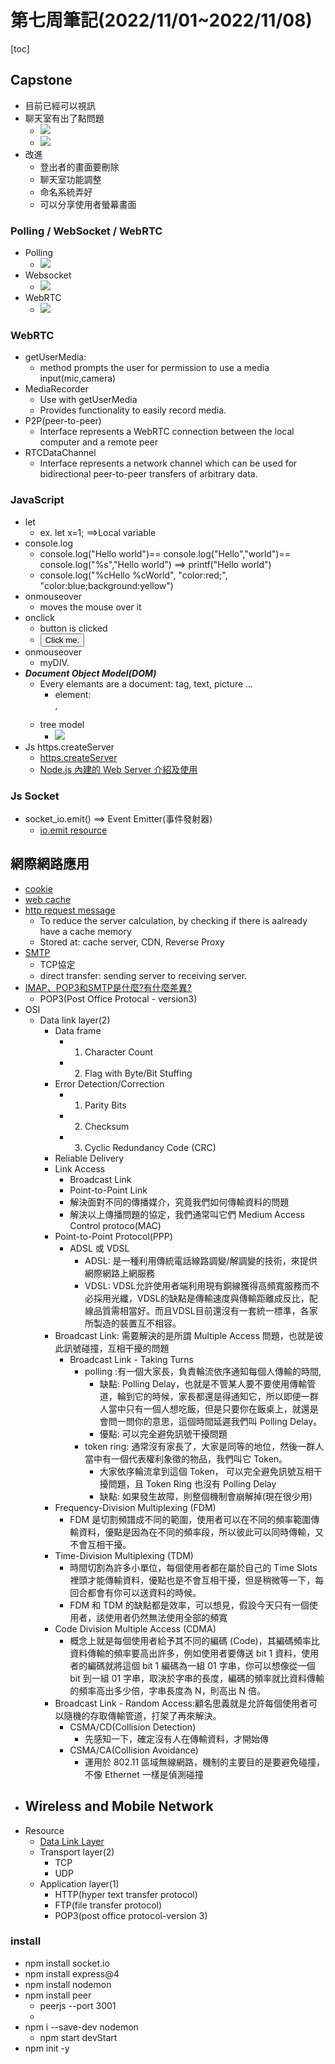 # 第七周筆記(2022/11/01~2022/11/08)
[toc]
## Capstone
- 目前已經可以視訊
- 聊天室有出了點問題
    - ![](https://i.imgur.com/0PFC5HS.png)
    - ![](https://i.imgur.com/FrZKxe5.png)
- 改進
    - 登出者的畫面要刪除
    - 聊天室功能調整
    - 命名系統弄好
    - 可以分享使用者螢幕畫面
### Polling / WebSocket / WebRTC
- Polling
    - ![](https://i.imgur.com/CvwULWZ.png)
- Websocket
    - ![](https://i.imgur.com/VZxjaMF.png)
- WebRTC
    - ![](https://i.imgur.com/uZmOkpV.png)
### WebRTC
- getUserMedia: 
    - method prompts the user for permission to use a media input(mic,camera)
- MediaRecorder
    - Use with getUserMedia
    - Provides functionality to easily record media. 
- P2P(peer-to-peer)
    - Interface represents a WebRTC connection between the local computer and a remote peer
- RTCDataChannel
    - Interface represents a network channel which can be used for bidirectional peer-to-peer transfers of arbitrary data.
### JavaScript
- let
    - ex. let x=1; ==>Local variable
- console.log
    - console.log("Hello world")== console.log("Hello","world")== console.log("%s","Hello world") ==> printf("Hello world")
    - console.log("%cHello %cWorld", "color:red;", "color:blue;background:yellow")
- onmouseover
    - moves the mouse over it
- onclick
    - button is clicked
    - <button onclick="myFunction()">Click me.</button>
- onmouseover
    - <div onmouseover ="this.style.backgroundColor='red'">myDIV.</div>
- ***Document Object Model(DOM)***
    - Every elemants are a document: tag, text, picture ...
        - element: <div></div> , <p></p>
    - tree model
        - ![](https://i.imgur.com/EpV4bHn.png)
- Js https.createServer
    - [https.createServer](https://stackoverflow.com/questions/5998694/how-to-create-an-https-server-in-node-js)
    - [Node.js 內建的 Web Server 介紹及使用](https://ithelp.ithome.com.tw/articles/10185302)
### Js Socket
- socket_io.emit() ==> Event Emitter(事件發射器)
    - [io.emit resource](https://socket.io/docs/v3/emitting-events/)
## 網際網路應用
- [cookie](https://blog.trendmicro.com.tw/?p=63387)
- [web cache](https://www.digicentre.com.tw/industry_detail.php?id=44)
- [http request message](https://slideplayer.com/slide/13130365/)
    - To reduce the server calculation, by checking if there is aalready have a cache memory
    - Stored at: cache server, CDN, Reverse Proxy
- [SMTP](https://www.cloudflare.com/zh-tw/learning/email-security/what-is-smtp/)
    - TCP協定
    - direct transfer: sending server to receiving server.
- [IMAP、POP3和SMTP是什麼?有什麼差異?](IMAP、POP3和SMTP是什麼?有什麼差異?)
    - POP3(Post Office Protocal - version3)
- OSI
    - Data link layer(2)
        - Data frame
            - 1. Character Count
            - 2. Flag with Byte/Bit Stuffing
        - Error Detection/Correction
            - 1. Parity Bits
            - 2. Checksum
            - 3. Cyclic Redundancy Code (CRC)
        - Reliable Delivery
        - Link Access
            - Broadcast Link
            - Point-to-Point Link 
            - 解決面對不同的傳播媒介，究竟我們如何傳輸資料的問題
            - 解決以上傳播問題的協定，我們通常叫它們 Medium Access Control protoco(MAC)
        - Point-to-Point Protocol(PPP)
            -  ADSL 或 VDSL 
                -  ADSL: 是一種利用傳統電話線路調變/解調變的技術，來提供網際網路上網服務
                -  VDSL: VDSL允許使用者端利用現有銅線獲得高頻寬服務而不必採用光纖，VDSL的缺點是傳輸速度與傳輸距離成反比，配線品質需相當好。而且VDSL目前還沒有一套統一標準，各家所製造的裝置互不相容。
        -  Broadcast Link: 需要解決的是所謂 Multiple Access 問題，也就是彼此訊號碰撞，互相干擾的問題
            -  Broadcast Link - Taking Turns
                -  polling :有一個大家長，負責輪流依序通知每個人傳輸的時間,
                    -    缺點: Polling Delay，也就是不管某人要不要使用傳輸管道，輪到它的時候，家長都還是得通知它，所以即便一群人當中只有一個人想吃飯，但是只要你在飯桌上，就還是會問一問你的意思，這個時間延遲我們叫 Polling Delay。
                    -    優點: 可以完全避免訊號干擾問題
                -  token ring: 通常沒有家長了，大家是同等的地位，然後一群人當中有一個代表權利象徵的物品，我們叫它 Token。
                    -  大家依序輪流拿到這個 Token， 可以完全避免訊號互相干擾問題，且 Token Ring 也沒有 Polling Delay
                    -  缺點: 如果發生故障，則整個機制會崩解掉(現在很少用)
        -  Frequency-Division Multiplexing (FDM)
            -  FDM 是切割頻譜成不同的範圍，使用者可以在不同的頻率範圍傳輸資料，優點是因為在不同的頻率段，所以彼此可以同時傳輸，又不會互相干擾。
        -  Time-Division Multiplexing (TDM)
            -  時間切割為許多小單位，每個使用者都在屬於自己的 Time Slots 裡頭才能傳輸資料，優點也是不會互相干擾，但是稍微等一下，每回合都會有你可以送資料的時候。
            -  FDM 和 TDM 的缺點都是效率，可以想見，假設今天只有一個使用者，該使用者仍然無法使用全部的頻寬
        -  Code Division Multiple Access (CDMA)
            -  概念上就是每個使用者給予其不同的編碼 (Code)，其編碼頻率比資料傳輸的頻率要高出許多，例如使用者要傳送 bit 1 資料，使用者的編碼就將這個 bit 1 編碼為一組 01 字串，你可以想像從一個 bit 到一組 01 字串，取決於字串的長度，編碼的頻率就比資料傳輸的頻率高出多少倍，字串長度為 N，則高出 N 倍。
        -  Broadcast Link - Random Access:顧名思義就是允許每個使用者可以隨機的存取傳輸管道，打架了再來解決。
            - CSMA/CD(Collision Detection)
                - 先感知一下，確定沒有人在傳輸資料，才開始傳
            - CSMA/CA(Collision Avoidance)
                - 運用於 802.11 區域無線網路，機制的主要目的是要避免碰撞，不像 Ethernet 一樣是偵測碰撞
- Wireless and Mobile Network
    - 
-  Resource
    -  [Data Link Layer](http://securityalley.blogspot.com/2014/06/data-link-layer.html)
    - Transport layer(2)
        - TCP
        - UDP
    - Application layer(1)
        - HTTP(hyper text transfer protocol)
        - FTP(file transfer protocol)
        - POP3(post office protocol-version 3)
### install
- npm install socket.io
- npm install express@4
- npm install nodemon
- npm install peer
    - peerjs --port 3001
    - <script src="https://unpkg.com/peerjs@1.4.7/dist/peerjs.min.js"></script>
- npm i --save-dev nodemon
    - npm start devStart
- npm init -y 